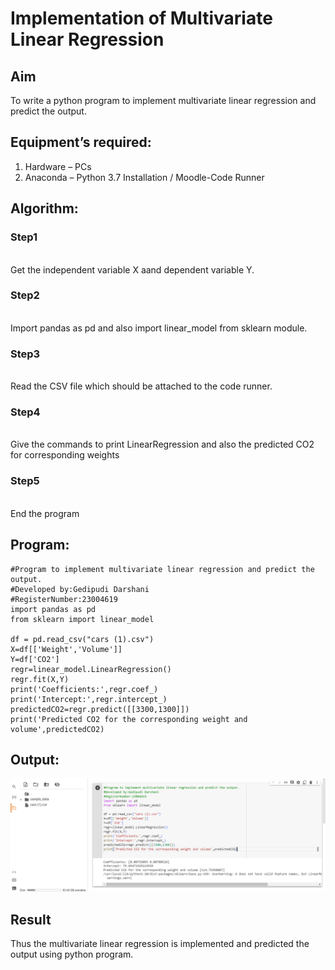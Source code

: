 # Implementation of Multivariate Linear Regression
## Aim
To write a python program to implement multivariate linear regression and predict the output.
## Equipment’s required:
1.	Hardware – PCs
2.	Anaconda – Python 3.7 Installation / Moodle-Code Runner
## Algorithm:
### Step1
<br>Get the independent variable X aand dependent variable Y.
### Step2
<br>Import pandas as pd and also import linear_model from sklearn module.
### Step3
<br>Read the CSV file which should be attached to the code runner.
### Step4
<br>Give the commands to print LinearRegression and also the predicted CO2 for corresponding weights
### Step5
<br>End the program
## Program:
```
#Program to implement multivariate linear regression and predict the output.
#Developed by:Gedipudi Darshani
#RegisterNumber:23004619
import pandas as pd
from sklearn import linear_model

df = pd.read_csv("cars (1).csv")
X=df[['Weight','Volume']]
Y=df['CO2']
regr=linear_model.LinearRegression()
regr.fit(X,Y)
print('Coefficients:',regr.coef_)
print('Intercept:',regr.intercept_)
predictedCO2=regr.predict([[3300,1300]])
print('Predicted CO2 for the corresponding weight and volume',predictedCO2)

```
## Output:
![solution](output2.png)
## Result
Thus the multivariate linear regression is implemented and predicted the output using python program.